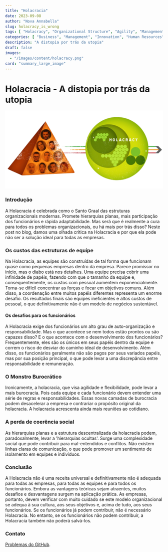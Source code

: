 ```yaml
---
title: "Holacracia"
date: 2023-09-08
author: "Nova Annabella"
slug: holacracy_is_wrong
tags: [ "Holacracy", "Organizational Structure", "Agility", "Management", "Leadership", "Employee Engagement", "Bureaucracy", "Business Strategy" ]
categories: [ "Business", "Management", "Innovation", "Human Resources" ]
description: "A distopia por trás da utopia"
draft: false
images:
  - "/images/content/holacracy.png"
card: "summary_large_image"
---
```



# Holacracia - A distopia por trás da utopia

![aws_costs_twitter_1](/images/content/holacracy.png)

### Introdução

A Holacracia é celebrada como o Santo Graal das estruturas organizacionais modernas. Promete hierarquias planas, mais
participação dos funcionários e rápida adaptabilidade. Mas será que é realmente a cura para todos os problemas
organizacionais, ou há mais por trás disso? Neste post no blog, damos uma olhada crítica na Holacracia e por que ela
pode não ser a solução ideal para todas as empresas.

### Os custos das estruturas de equipe

Na Holacracia, as equipes são construídas de tal forma que funcionam quase como pequenas empresas dentro da empresa.
Parece promissor no início, mas o diabo está nos detalhes. Uma equipe precisa cobrir uma infinidade de papéis,
fazendo com que o tamanho da equipe e, consequentemente, os custos com pessoal aumentem exponencialmente. Torna-se difícil concentrar as forças e
focar em objetivos comuns. Além disso, a coordenação entre muitos papéis diferentes representa um enorme
desafio. Os resultados finais são equipes ineficientes e altos custos de pessoal, o que definitivamente não é um modelo de negócios
sustentável.

#### Os desafios para os funcionários

A Holacracia exige dos funcionários um alto grau de auto-organização e responsabilidade. Mas o que acontece se nem todos estão prontos ou são capazes disso? E o que acontece com o desenvolvimento dos funcionários? Frequentemente, eles são os únicos em seus papéis dentro da equipe e correm o risco de desviar do caminho ideal de desenvolvimento. Além disso, os funcionários geralmente não são pagos por seus variados papéis, mas por sua posição principal, o que pode levar a uma discrepância entre responsabilidade e remuneração.

### O Monstro Burocrático

Ironicamente, a holacracia, que visa agilidade e flexibilidade, pode levar a mais burocracia. Pois cada equipe e cada
funcionário devem entender uma série de regras e responsabilidades. Essas novas camadas de burocracia podem desacelerar
a empresa e contrariar o propósito original da holacracia. A holacracia acrescenta ainda mais reuniões ao cotidiano.

### A perda de coerência social

As hierarquias planas e a estrutura descentralizada da holacracia podem, paradoxalmente, levar a 'hierarquias ocultas'.
Surge uma complexidade social que pode contribuir para mal-entendidos e conflitos. Não existem
linhas claras de comunicação, o que pode promover um sentimento de isolamento em equipes e indivíduos.


### Conclusão

A Holacracia não é uma receita universal e definitivamente não é adequada para todas as empresas, para todas as equipes e para todos os funcionários. Embora as vantagens teóricas sejam atraentes, muitos desafios e desvantagens surgem na aplicação prática. As empresas, portanto, devem verificar com muito cuidado se este modelo organizacional se adequa à sua cultura, aos seus objetivos e, acima de tudo, aos seus funcionários. Se os funcionários já podem contribuir, não é necessário Holacracia. No entanto, se os funcionários não podem contribuir, a Holacracia também não poderá salvá-los.

### Contato

[Problemas do GitHub](https://github.com/NovaAnnabella/the_unspoken/issues/new/choose).

